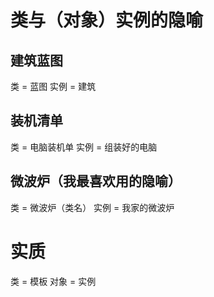 # 类与（对象）实例的隐喻

## 建筑蓝图

类 = 蓝图
实例 = 建筑

## 装机清单

类 = 电脑装机单
实例 = 组装好的电脑

## 微波炉（我最喜欢用的隐喻）

类 = 微波炉（类名）
实例 = 我家的微波炉


# 实质

类 = 模板
对象 = 实例
